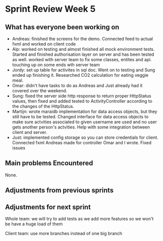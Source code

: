 # Sprint Review Week 5

## What has everyone been working on
- Andreas: finished the screens for the demo. Connected feed to actual fxml and worked on client code
- Alp: worked on testing and almost finished all mock environment tests. Started and finished authorisation layer on server and has been tested as well. 
worked with server team to fix some classes, entites and api. touching up on some ends wth server team
- Jordy: set up table for activites in sql doc. Went on to testing and Sung ended up finishing it. Researched CO2 calculation for eating veggie meal.
- Omar: didn't have tasks to do as Andreas and Just already had it covered over the weekend.
- Sung: fixed the server side http response to return proper HttpStatus values, then fixed and added tested to ActivityController according to the changes of the HttpStatus. 
- Martijn: wrote maraidb implementation for data access objects, but they still have to be tested. Changed interface for data access objects 
to make sure actvities associated to given username are used and no user gets another person's actvities. 
Help with some integration between client and server.
- Just: implemented config storage so you can store credentials for client. Connected fxml Andreas made for controller Omar and I wrote. 
Fixed issues


## Main problems Encountered

None.


## Adjustments from previous sprints



## Adjustments for next sprint

Whole team: we will try to add tests as we add more features so we won't be have a huge load of them

Client team: use more branches instead of one big branch
